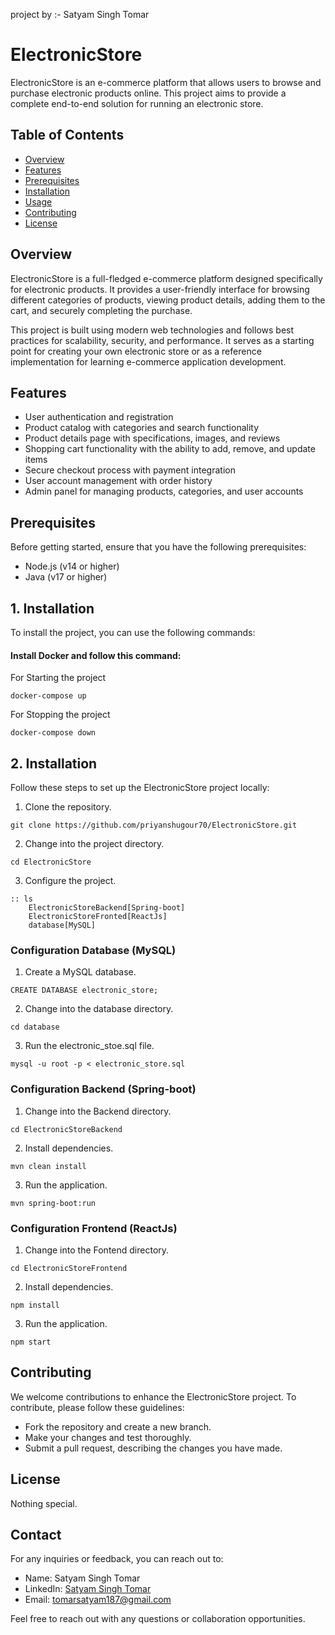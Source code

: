 project by :- Satyam Singh Tomar

# ElectronicStore

ElectronicStore is an e-commerce platform that allows users to browse and purchase electronic products online. This project aims to provide a complete end-to-end solution for running an electronic store.

## Table of Contents

- [Overview](#overview)
- [Features](#features)
- [Prerequisites](#prerequisites)
- [Installation](#installation)
- [Usage](#usage)
- [Contributing](#contributing)
- [License](#license)

## Overview

ElectronicStore is a full-fledged e-commerce platform designed specifically for electronic products. It provides a user-friendly interface for browsing different categories of products, viewing product details, adding them to the cart, and securely completing the purchase.

This project is built using modern web technologies and follows best practices for scalability, security, and performance. It serves as a starting point for creating your own electronic store or as a reference implementation for learning e-commerce application development.

## Features

- User authentication and registration
- Product catalog with categories and search functionality
- Product details page with specifications, images, and reviews
- Shopping cart functionality with the ability to add, remove, and update items
- Secure checkout process with payment integration
- User account management with order history
- Admin panel for managing products, categories, and user accounts

## Prerequisites

Before getting started, ensure that you have the following prerequisites:

- Node.js (v14 or higher)
- Java (v17 or higher)

## 1. Installation

To install the project, you can use the following commands:

#### Install Docker and follow this command:
 For Starting the project
```
docker-compose up
```
 For Stopping the project
```
docker-compose down
```

## 2. Installation

Follow these steps to set up the ElectronicStore project locally:

1. Clone the repository.
```git
git clone https://github.com/priyanshugour70/ElectronicStore.git
```

2. Change into the project directory.
```
cd ElectronicStore
```

3. Configure the project.
```
:: ls
    ElectronicStoreBackend[Spring-boot]
    ElectronicStoreFronted[ReactJs]
    database[MySQL]
```

### Configuration Database (MySQL)
1. Create a MySQL database.
```
CREATE DATABASE electronic_store;
```

2. Change into the database directory.
```
cd database
```

3. Run the electronic_stoe.sql file.
```
mysql -u root -p < electronic_store.sql
```



### Configuration Backend (Spring-boot)
1. Change into the Backend directory.
```
cd ElectronicStoreBackend
```

2. Install dependencies.
```
mvn clean install
```

3. Run the application.
```
mvn spring-boot:run
```


### Configuration Frontend (ReactJs)
1. Change into the Fontend directory.
```
cd ElectronicStoreFrontend
```

2. Install dependencies.
```
npm install
```

3. Run the application.
```
npm start
```


## Contributing

We welcome contributions to enhance the ElectronicStore project. To contribute, please follow these guidelines:

- Fork the repository and create a new branch.
- Make your changes and test thoroughly.
- Submit a pull request, describing the changes you have made.



## License

Nothing special.


## Contact

For any inquiries or feedback, you can reach out to:

- Name: Satyam Singh Tomar
- LinkedIn: [Satyam Singh Tomar](https://www.linkedin.com/in/satyam-singh-tomar/)
- Email: tomarsatyam187@gmail.com

Feel free to reach out with any questions or collaboration opportunities.